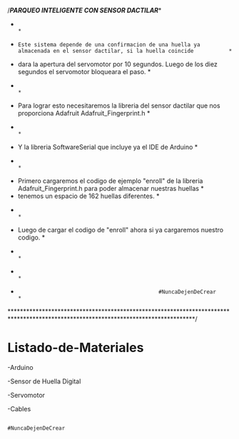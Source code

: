 
/*********************************************PARQUEO INTELIGENTE CON SENSOR DACTILAR**********************************************
*                                                                                                                                 *
*     Este sistema depende de una confirmacion de una huella ya almacenada en el sensor dactilar, si la huella coincide           *
*  dara la apertura del servomotor por 10 segundos. Luego de los diez segundos el servomotor bloqueara el paso.                   *
*                                                                                                                                 *
*  Para lograr esto necesitaremos la libreria del sensor dactilar que nos proporciona Adafruit Adafruit_Fingerprint.h             *
*                                                                                                                                 *
*  Y la libreria SoftwareSerial que incluye ya el IDE de Arduino                                                                  *
*                                                                                                                                 *
*  Primero cargaremos el codigo de ejemplo "enroll" de la libreria Adafruit_Fingerprint.h para poder almacenar nuestras huellas   *
*  tenemos un espacio de 162 huellas diferentes.                                                                                  *
*                                                                                                                                 *
*  Luego de cargar el codigo de "enroll" ahora si ya cargaremos nuestro codigo.                                                   *
*                                                                                                                                 *
*                                                                                                                                 *
*                                                 #NuncaDejenDeCrear                                                              *
***********************************************************************************************************************************/


# Listado-de-Materiales

-Arduino 

-Sensor de Huella Digital 

-Servomotor 

-Cables 










                                                              #NuncaDejenDeCrear
